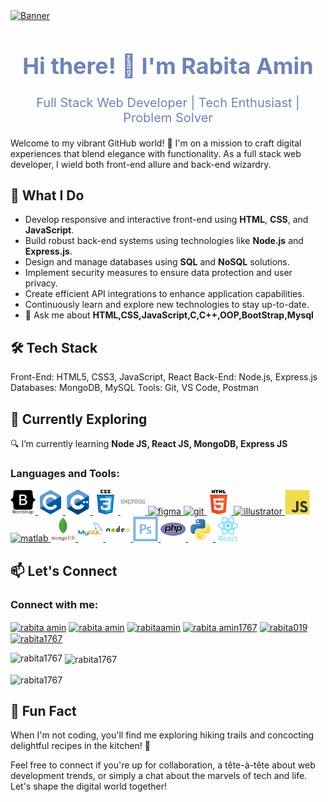 <a href="image_full_size_url_here" target="_blank">
    <img src="https://img.freepik.com/free-photo/online-web-design_53876-95309.jpg?w=740&t=st=1692583899~exp=1692584499~hmac=96bef0be1f7ec6f1d537e79d6ad66105869da9100a1ccb8d9e625db798b89271" alt="Banner" width="900" height="450" >
</a>
<!-- ![Banner](https://img.freepik.com/free-photo/online-web-design_53876-95309.jpg?w=740&t=st=1692583899~exp=1692584499~hmac=96bef0be1f7ec6f1d537e79d6ad66105869da9100a1ccb8d9e625db798b89271) -->

<!-- Your Name -->
<div align="center">
  <h1 style="font-size: 36px; color: #6D84B4;">Hi there! 👋 I'm Rabita Amin</h1>
</div>

<div align="center">
  <p style="font-size: 20px; color: #6D84B4;">Full Stack Web Developer | Tech Enthusiast | Problem Solver</p>
</div>

Welcome to my vibrant GitHub world! 🌟 I'm on a mission to craft digital experiences that blend elegance with functionality. As a full stack web developer, I wield both front-end allure and back-end wizardry.

## 🚀 What I Do

- Develop responsive and interactive front-end using **HTML**, **CSS**, and **JavaScript**.
- Build robust back-end systems using technologies like **Node.js** and **Express.js**.
- Design and manage databases using **SQL** and **NoSQL** solutions.
- Implement security measures to ensure data protection and user privacy.
- Create efficient API integrations to enhance application capabilities.
- Continuously learn and explore new technologies to stay up-to-date.
- 💬 Ask me about **HTML,CSS,JavaScript,C,C++,OOP,BootStrap,Mysql**


## 🛠️ Tech Stack

<p align="">
  Front-End: HTML5, CSS3, JavaScript, React
  Back-End: Node.js, Express.js
  Databases: MongoDB, MySQL
  Tools: Git, VS Code, Postman
</p>

## 🌱 Currently Exploring

🔍 I’m currently learning **Node JS, React JS, MongoDB, Express JS**
<h3 align="left">Languages and Tools:</h3>
<p align="left"> <a href="https://getbootstrap.com" target="_blank" rel="noreferrer"> <img src="https://raw.githubusercontent.com/devicons/devicon/master/icons/bootstrap/bootstrap-plain-wordmark.svg" alt="bootstrap" width="40" height="40"/> </a> <a href="https://www.cprogramming.com/" target="_blank" rel="noreferrer"> <img src="https://raw.githubusercontent.com/devicons/devicon/master/icons/c/c-original.svg" alt="c" width="40" height="40"/> </a> <a href="https://www.w3schools.com/cpp/" target="_blank" rel="noreferrer"> <img src="https://raw.githubusercontent.com/devicons/devicon/master/icons/cplusplus/cplusplus-original.svg" alt="cplusplus" width="40" height="40"/> </a> <a href="https://www.w3schools.com/css/" target="_blank" rel="noreferrer"> <img src="https://raw.githubusercontent.com/devicons/devicon/master/icons/css3/css3-original-wordmark.svg" alt="css3" width="40" height="40"/> </a> <a href="https://expressjs.com" target="_blank" rel="noreferrer"> <img src="https://raw.githubusercontent.com/devicons/devicon/master/icons/express/express-original-wordmark.svg" alt="express" width="40" height="40"/> </a> <a href="https://www.figma.com/" target="_blank" rel="noreferrer"> <img src="https://www.vectorlogo.zone/logos/figma/figma-icon.svg" alt="figma" width="40" height="40"/> </a> <a href="https://git-scm.com/" target="_blank" rel="noreferrer"> <img src="https://www.vectorlogo.zone/logos/git-scm/git-scm-icon.svg" alt="git" width="40" height="40"/> </a> <a href="https://www.w3.org/html/" target="_blank" rel="noreferrer"> <img src="https://raw.githubusercontent.com/devicons/devicon/master/icons/html5/html5-original-wordmark.svg" alt="html5" width="40" height="40"/> </a> <a href="https://www.adobe.com/in/products/illustrator.html" target="_blank" rel="noreferrer"> <img src="https://www.vectorlogo.zone/logos/adobe_illustrator/adobe_illustrator-icon.svg" alt="illustrator" width="40" height="40"/> </a> <a href="https://developer.mozilla.org/en-US/docs/Web/JavaScript" target="_blank" rel="noreferrer"> <img src="https://raw.githubusercontent.com/devicons/devicon/master/icons/javascript/javascript-original.svg" alt="javascript" width="40" height="40"/> </a> <a href="https://www.mathworks.com/" target="_blank" rel="noreferrer"> <img src="https://upload.wikimedia.org/wikipedia/commons/2/21/Matlab_Logo.png" alt="matlab" width="40" height="40"/> </a> <a href="https://www.mongodb.com/" target="_blank" rel="noreferrer"> <img src="https://raw.githubusercontent.com/devicons/devicon/master/icons/mongodb/mongodb-original-wordmark.svg" alt="mongodb" width="40" height="40"/> </a> <a href="https://www.mysql.com/" target="_blank" rel="noreferrer"> <img src="https://raw.githubusercontent.com/devicons/devicon/master/icons/mysql/mysql-original-wordmark.svg" alt="mysql" width="40" height="40"/> </a> <a href="https://nodejs.org" target="_blank" rel="noreferrer"> <img src="https://raw.githubusercontent.com/devicons/devicon/master/icons/nodejs/nodejs-original-wordmark.svg" alt="nodejs" width="40" height="40"/> </a> <a href="https://www.photoshop.com/en" target="_blank" rel="noreferrer"> <img src="https://raw.githubusercontent.com/devicons/devicon/master/icons/photoshop/photoshop-line.svg" alt="photoshop" width="40" height="40"/> </a> <a href="https://www.php.net" target="_blank" rel="noreferrer"> <img src="https://raw.githubusercontent.com/devicons/devicon/master/icons/php/php-original.svg" alt="php" width="40" height="40"/> </a> <a href="https://www.python.org" target="_blank" rel="noreferrer"> <img src="https://raw.githubusercontent.com/devicons/devicon/master/icons/python/python-original.svg" alt="python" width="40" height="40"/> </a> <a href="https://reactjs.org/" target="_blank" rel="noreferrer"> <img src="https://raw.githubusercontent.com/devicons/devicon/master/icons/react/react-original-wordmark.svg" alt="react" width="40" height="40"/> </a> </p>

## 📫 Let's Connect

<h3 align="left">Connect with me:</h3>
<p align="left">
<a href="https://linkedin.com/in/rabita amin" target="blank"><img align="center" src="https://raw.githubusercontent.com/rahuldkjain/github-profile-readme-generator/master/src/images/icons/Social/linked-in-alt.svg" alt="rabita amin" height="30" width="40" /></a>
<a href="https://fb.com/rabita amin" target="blank"><img align="center" src="https://raw.githubusercontent.com/rahuldkjain/github-profile-readme-generator/master/src/images/icons/Social/facebook.svg" alt="rabita amin" height="30" width="40" /></a>
<a href="https://www.codechef.com/users/rabitaamin" target="blank"><img align="center" src="https://cdn.jsdelivr.net/npm/simple-icons@3.1.0/icons/codechef.svg" alt="rabitaamin" height="30" width="40" /></a>
<a href="https://www.hackerrank.com/rabita amin1767" target="blank"><img align="center" src="https://raw.githubusercontent.com/rahuldkjain/github-profile-readme-generator/master/src/images/icons/Social/hackerrank.svg" alt="rabita amin1767" height="30" width="40" /></a>
<a href="https://codeforces.com/profile/rabita019" target="blank"><img align="center" src="https://raw.githubusercontent.com/rahuldkjain/github-profile-readme-generator/master/src/images/icons/Social/codeforces.svg" alt="rabita019" height="30" width="40" /></a>
<a href="https://www.leetcode.com/rabita1767" target="blank"><img align="center" src="https://raw.githubusercontent.com/rahuldkjain/github-profile-readme-generator/master/src/images/icons/Social/leet-code.svg" alt="rabita1767" height="30" width="40" /></a>
</p>

<p><img align="left" src="https://github-readme-stats.vercel.app/api/top-langs?username=rabita1767&show_icons=true&locale=en&layout=compact" alt="rabita1767" /></p>

<p>&nbsp;<img align="center" src="https://github-readme-stats.vercel.app/api?username=rabita1767&show_icons=true&locale=en" alt="rabita1767" /></p>

<p><img align="center" src="https://github-readme-streak-stats.herokuapp.com/?user=rabita1767&" alt="rabita1767" /></p>


## 🚀 Fun Fact

When I'm not coding, you'll find me exploring hiking trails and concocting delightful recipes in the kitchen! 🌮

Feel free to connect if you're up for collaboration, a tête-à-tête about web development trends, or simply a chat about the marvels of tech and life. Let's shape the digital world together!
